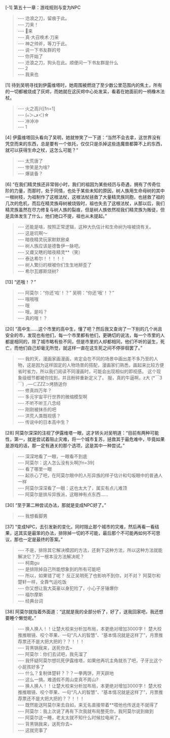 
[-1] 第五十一章：游戏规则与变为NPC
>--- 沧浪之刀，留痕于此。<br>
>--- 刀来！<br>
>--- 🔪来<br>
>--- 真·大召唤术·刀来<br>
>--- 神之帅斧，等刀于此。<br>
>--- 说一下书友群的号<br>
>--- 你开始了<br>
>--- 沧浪之刀，狗头在此。顺便问一下书友群是什么<br>
>--- 2<br>
>--- 我来也<br>

[1] 待到吴明寻找到伊露维塔时，她周围被燃烧了至少数公里范围内的焦土，所有的一切都被烧成了灰烬，而她就在这灰烬中心处发呆，看着在她面前的一柄橡木法杖。
>--- 火之高兴[fn=1]<br>
>--- (๑＞ڡ＜)☆<br>
>--- 冲冲冲<br>
>--- 1<br>

[4] 伊露维塔回头看向了吴明，她就惨笑了一下道：“当然不会去拿，这世界没有凭空而来的东西，总是要有一个依托，仅仅只是杀掉这些连魔兽都算不上的东西，就可以获得生命之杖，这怎么可能？”
>--- 太荒唐了<br>
>--- 惨笑是为啥?<br>
>--- 爆装备？<br>

[6] “在我们精灵族还非常弱小时，我们的祖因为某些经历与奇遇，拥有了传奇位阶的力量，而那时，处于同情，也处于某些未知的原因，树人族用生命母树的其中一根树枝，为祖制作了这根法杖，这根法杖拯救了大量精灵族同胞，也拯救了祖的几次的危机，而后在精灵族母树被烧毁时，祖也失去了这根法杖，从那以后，我们精灵族虽然在尽力修复与树人族的裂痕，但是树人族依然视我们精灵族为叛徒，但是具体发生了什么，他们绝口不提，祖也从未提起。”
>--- 还能是啥，按照正常逻辑，这种大仇估计和生命树为啥被烧有关。<br>
>--- 这是坑啊～<br>
>--- 暗夜精灵玩家默默掀桌<br>
>--- 树人族应该是德鲁伊一脉吧。<br>
>--- 又聋又瞎的暗夜精灵**（笑）<br>
>--- 泰达希尔！！！！！<br>
>--- 树人繁衍的根被你们生生地掰歪了<br>
>--- 希尔瓦娜斯烧树?<br>

[13] “还哦！？”
>--- 阿莫尔：“你还‘哈’！？”
吴明：“你还‘哦’！？”<br>
>--- 哦哦哦<br>
>--- 哦<br>
>--- 哦，是吗？<br>
>--- 真的哦！？<br>

[20] “高中生……这个市里的高中生，懂了吧？然后我又查询了一下别的几个尚且安全的市，发现也有他们，每一个市里都有他们，更确切的说法，每一个市里的人都是相同的，除了城市略有些不同，但是市里的人却都相同，他们不听的诞生，死亡，而他们自己却毫无所觉，就这样一直在这生死之间不停徘徊罢了。”
>--- 我的天，漫画家画漫画，肯定会在不同的场景中画出差不多乃至的人物，这是因为这样固定的人物场景的搭配，漫画家们熟悉，画起来比较方便省时省力，所以我们阅读不同漫画时，可能会出现相似的即视感。
这个现象级细节都被你找到，并且粉碎重新定义了。
服，真的牛逼啊，z大
(*￣3￣)╭—⊂ZZZ⊃烤肠送你<br>
>--- 修真四万年？<br>
>--- 多元宇宙平行世界的微缩模型啊<br>
>--- 不听不听王八念经<br>
>--- 刚刚被抹杀的吧<br>
>--- 洪荒人类既视感？<br>
>--- 传说中的日本高中生？<br>

[28] 阿莫尔深深的注视了伊露维塔一眼，这才转头对吴明道：“目前有两种可能性，第一，就是尝试着阻止灾难，将一个城市复苏，拯救其于最危难中，毕竟如果是游戏的话，那一定有通关的那个选项，这是其中一种尝试。”
>--- 深深地看了一眼，一眼看不到底<br>
>--- 阿莫尔：这人怎么没有头啊[fn=39]<br>
>--- 看了哪里一眼<br>
>--- 起杀心了吧，在阿莫尔眼中的人形异族的样子估计和匂坂眼中的普通人一样<br>
>--- 阿莫尔深深看了一眼：这也太大了，属实有点儿难顶<br>
>--- 阿莫尔是排斥异族派，这眼神有点东西……<br>

[30] “至于第二种尝试办法，那就是变成NPC好了。”
>--- 我想看脚男<br>

[37] “变成NPC，去引发新的变化，同时阻止那个城市的灾难，然后再看一看结果，这其实是最笨的办法，排除掉一切的不可能，最后那个不可能再如何不可思议，那也一定是最终的答案。”
>--- 不是，排除其它解决模因的方法，还剩下这种方法，所以这种方法就能解决它？万一根本没方法解决呢？<br>
>--- 柯南gu<br>
>--- 是排除掉自己所能想象到的所有可能吧<br>
>--- 所以，如果错了呢？
反正吴明死了也影响不到你，对不对？
阿莫尔和楚轩一样，全靠气运吃饭<br>
>--- 你又想让我大英豪以身犯险了，小心子牙锤爆你<br>
>--- 福尔摩斯<br>
>--- 经典台词<br>

[38] 阿莫尔就指着外面道：“这就是我的全部分析了，好了，送我回家吧，我还想要睡个懒觉呢。”
>--- 换人换人！！让楚大校来分析加布局，本更绝对增加3000字！
楚大校推推眼镜、咬个苹果、一句“凡人的智慧”、“基本情况就是这样了”，月票推荐票还不是大把大把的？？！！！<br>
>--- 背黑锅我来，送死你去~<br>
>--- 阿莫尔：你们去试吧，我先溜了<br>
>--- 我怀疑阿莫尔想坑死伊露维塔，如果他再坑主角就杀了吧，子牙比这个小屁孩好多了<br>
>--- 什么？复制体楚轩？？？一拳两饼，开天辟地<br>
>--- 这么一搞，难道假不周山变真不周山?<br>
>--- 换人换人！！让楚大校来分析加布局，本更绝对增加3000字！
楚大校推推眼镜、咬个苹果、一句“凡人的智慧”、“基本情况就是这样了”，月票推荐票还不是大把大把的？？！！！<br>
>--- 既然能送阿莫尔来去自如，来无名直接带着**喂他也传送走不就得了<br>
>--- 阿莫尔：我上次说了再有下次我就布局整死你，我阿莫尔说到做到<br>
>--- 阿莫尔这一睡，老太太就不知什么时候拉电闸了。<br>
>--- 背黑锅我来，送死你去~<br>
>--- 这就完事了<br>
